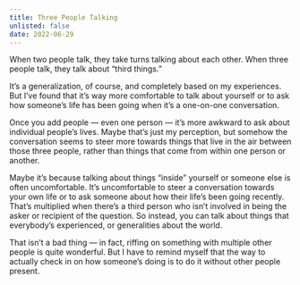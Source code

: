 ```yaml
---
title: Three People Talking
unlisted: false
date: 2022-06-29
---
```


When two people talk, they take turns talking about each other. When three people talk, they talk about “third things.”

It’s a generalization, of course, and completely based on my experiences. But I’ve found that it’s way more comfortable to talk about yourself or to ask how someone’s life has been going when it’s a one-on-one conversation.

Once you add people — even one person — it’s more awkward to ask about individual people’s lives. Maybe that’s just my perception, but somehow the conversation seems to steer more towards things that live in the air between those three people, rather than things that come from within one person or another.

Maybe it’s because talking about things “inside” yourself or someone else is often uncomfortable. It’s uncomfortable to steer a conversation towards your own life or to ask someone about how their life’s been going recently. That’s multiplied when there’s a third person who isn’t involved in being the asker or recipient of the question. So instead, you can talk about things that everybody’s experienced, or generalities about the world.

That isn’t a bad thing — in fact, riffing on something with multiple other people is quite wonderful. But I have to remind myself that the way to actually check in on how someone’s doing is to do it without other people present.
